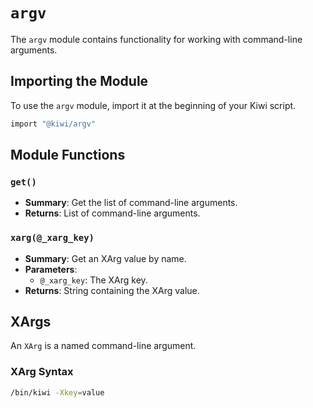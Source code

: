 # `argv`

The `argv` module contains functionality for working with command-line arguments.

## Importing the Module

To use the `argv` module, import it at the beginning of your Kiwi script.

```ruby
import "@kiwi/argv"
```

## Module Functions

### `get()`
- **Summary**: Get the list of command-line arguments.
- **Returns**: List of command-line arguments.

### `xarg(@_xarg_key)`
- **Summary**: Get an XArg value by name.
- **Parameters**:
  - `@_xarg_key`: The XArg key.
- **Returns**: String containing the XArg value.

## XArgs

An `XArg` is a named command-line argument.

### XArg Syntax

```bash
/bin/kiwi -Xkey=value
```
